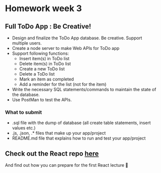 # Homework week 3

## Full ToDo App : Be Creative!
- Design and finalize the ToDo App database. Be creative. Support multiple users.
- Create a node server to make Web APIs for ToDo app
- Support following functions:
    - Insert item(s) in ToDo list
    - Delete item(s) in ToDo list
    - Create a new ToDo list
    - Delete a ToDo list
    - Mark an item as completed
    - Add a reminder for the list (not for the item)
- Write the necessary SQL statements/commands to maintain the state of the database.
- Use PostMan to test the APIs.

### What to submit
- .sql file with the dump of database (all create table statements, insert values etc.)
- .js, .json, .\* files that make up your app/project
- README.md file that explains how to run and test your app/project

## Check out the React repo [here](https://github.com/HackYourFuture/React)
And find out how you can prepare for the first React lecture :dancers:
